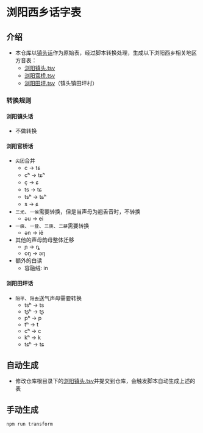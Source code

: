 # 浏阳西乡话字表

## 介绍

- 本仓库以[镇头话](./浏阳镇头.tsv)作为原始表，经过脚本转换处理，生成以下浏阳西乡相关地区方音表：
  - [浏阳镇头.tsv](./output/浏阳镇头.tsv)
  - [浏阳官桥.tsv](./output/浏阳官桥.tsv)
  - [浏阳田坪.tsv](./output/浏阳田坪.tsv)（镇头镇田坪村）

### 转换规则

#### 浏阳镇头话

- 不做转换

#### 浏阳官桥话

- `尖团`合并
  - c -> tɕ
  - cʰ -> tɕʰ
  - ç -> ɕ
  - ts -> tɕ
  - tsʰ -> tɕʰ
  - s -> ɕ
- `三尤`、`一侯`需要转换，但是当声母为翘舌音时，不转换
  - əu -> ei
- `一痕`、`一登`、`三庚`、`二耕`需要转换
  - ən -> iẽ
- 其他的声母韵母整体迁移
  - ɲ -> ȵ
  - oŋ -> əŋ
- 额外的白读
  - 容融绒: in

#### 浏阳田坪话

- `阳平`、`阳去`送气声母需要转换
  - tsʰ -> ts
  - tʂʰ -> tʂ
  - pʰ -> p
  - tʰ -> t
  - cʰ -> c
  - kʰ -> k
  - tɕʰ -> tɕ

## 自动生成

- 修改仓库根目录下的[浏阳镇头.tsv](./浏阳镇头.tsv)并提交到仓库，会触发脚本自动生成上述的表

###

## 手动生成

```bash
npm run transform
```
